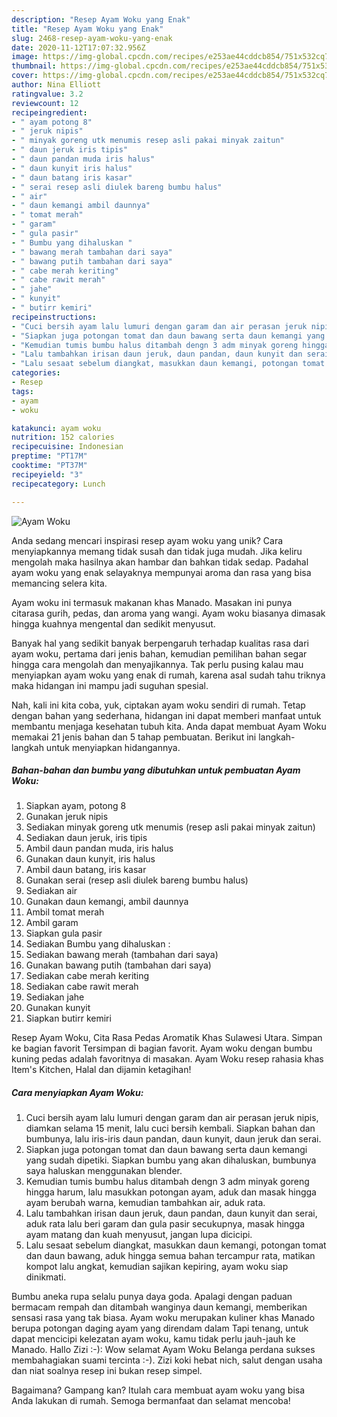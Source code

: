```yaml
---
description: "Resep Ayam Woku yang Enak"
title: "Resep Ayam Woku yang Enak"
slug: 2468-resep-ayam-woku-yang-enak
date: 2020-11-12T17:07:32.956Z
image: https://img-global.cpcdn.com/recipes/e253ae44cddcb854/751x532cq70/ayam-woku-foto-resep-utama.jpg
thumbnail: https://img-global.cpcdn.com/recipes/e253ae44cddcb854/751x532cq70/ayam-woku-foto-resep-utama.jpg
cover: https://img-global.cpcdn.com/recipes/e253ae44cddcb854/751x532cq70/ayam-woku-foto-resep-utama.jpg
author: Nina Elliott
ratingvalue: 3.2
reviewcount: 12
recipeingredient:
- " ayam potong 8"
- " jeruk nipis"
- " minyak goreng utk menumis resep asli pakai minyak zaitun"
- " daun jeruk iris tipis"
- " daun pandan muda iris halus"
- " daun kunyit iris halus"
- " daun batang iris kasar"
- " serai resep asli diulek bareng bumbu halus"
- " air"
- " daun kemangi ambil daunnya"
- " tomat merah"
- " garam"
- " gula pasir"
- " Bumbu yang dihaluskan "
- " bawang merah tambahan dari saya"
- " bawang putih tambahan dari saya"
- " cabe merah keriting"
- " cabe rawit merah"
- " jahe"
- " kunyit"
- " butirr kemiri"
recipeinstructions:
- "Cuci bersih ayam lalu lumuri dengan garam dan air perasan jeruk nipis, diamkan selama 15 menit, lalu cuci bersih kembali. Siapkan bahan dan bumbunya, lalu iris-iris daun pandan, daun kunyit, daun jeruk dan serai."
- "Siapkan juga potongan tomat dan daun bawang serta daun kemangi yang sudah dipetiki. Siapkan bumbu yang akan dihaluskan, bumbunya saya haluskan menggunakan blender."
- "Kemudian tumis bumbu halus ditambah dengn 3 adm minyak goreng hingga harum, lalu masukkan potongan ayam, aduk dan masak hingga ayam berubah warna, kemudian tambahkan air, aduk rata."
- "Lalu tambahkan irisan daun jeruk, daun pandan, daun kunyit dan serai, aduk rata lalu beri garam dan gula pasir secukupnya, masak hingga ayam matang dan kuah menyusut, jangan lupa dicicipi."
- "Lalu sesaat sebelum diangkat, masukkan daun kemangi, potongan tomat dan daun bawang, aduk hingga semua bahan tercampur rata, matikan kompot lalu angkat, kemudian sajikan kepiring, ayam woku siap dinikmati."
categories:
- Resep
tags:
- ayam
- woku

katakunci: ayam woku 
nutrition: 152 calories
recipecuisine: Indonesian
preptime: "PT17M"
cooktime: "PT37M"
recipeyield: "3"
recipecategory: Lunch

---
```



![Ayam Woku](https://img-global.cpcdn.com/recipes/e253ae44cddcb854/751x532cq70/ayam-woku-foto-resep-utama.jpg)

Anda sedang mencari inspirasi resep ayam woku yang unik? Cara menyiapkannya memang tidak susah dan tidak juga mudah. Jika keliru mengolah maka hasilnya akan hambar dan bahkan tidak sedap. Padahal ayam woku yang enak selayaknya mempunyai aroma dan rasa yang bisa memancing selera kita.

Ayam woku ini termasuk makanan khas Manado. Masakan ini punya citarasa gurih, pedas, dan aroma yang wangi. Ayam woku biasanya dimasak hingga kuahnya mengental dan sedikit menyusut.

Banyak hal yang sedikit banyak berpengaruh terhadap kualitas rasa dari ayam woku, pertama dari jenis bahan, kemudian pemilihan bahan segar hingga cara mengolah dan menyajikannya. Tak perlu pusing kalau mau menyiapkan ayam woku yang enak di rumah, karena asal sudah tahu triknya maka hidangan ini mampu jadi suguhan spesial.


Nah, kali ini kita coba, yuk, ciptakan ayam woku sendiri di rumah. Tetap dengan bahan yang sederhana, hidangan ini dapat memberi manfaat untuk membantu menjaga kesehatan tubuh kita. Anda dapat membuat Ayam Woku memakai 21 jenis bahan dan 5 tahap pembuatan. Berikut ini langkah-langkah untuk menyiapkan hidangannya.

<!--inarticleads1-->

##### Bahan-bahan dan bumbu yang dibutuhkan untuk pembuatan Ayam Woku:

1. Siapkan  ayam, potong 8
1. Gunakan  jeruk nipis
1. Sediakan  minyak goreng utk menumis (resep asli pakai minyak zaitun)
1. Sediakan  daun jeruk, iris tipis
1. Ambil  daun pandan muda, iris halus
1. Gunakan  daun kunyit, iris halus
1. Ambil  daun batang, iris kasar
1. Gunakan  serai (resep asli diulek bareng bumbu halus)
1. Sediakan  air
1. Gunakan  daun kemangi, ambil daunnya
1. Ambil  tomat merah
1. Ambil  garam
1. Siapkan  gula pasir
1. Sediakan  Bumbu yang dihaluskan :
1. Sediakan  bawang merah (tambahan dari saya)
1. Gunakan  bawang putih (tambahan dari saya)
1. Sediakan  cabe merah keriting
1. Sediakan  cabe rawit merah
1. Sediakan  jahe
1. Gunakan  kunyit
1. Siapkan  butirr kemiri


Resep Ayam Woku, Cita Rasa Pedas Aromatik Khas Sulawesi Utara. Simpan ke bagian favorit Tersimpan di bagian favorit. Ayam woku dengan bumbu kuning pedas adalah favoritnya di masakan. Ayam Woku resep rahasia khas Item&#39;s Kitchen, Halal dan dijamin ketagihan! 

<!--inarticleads2-->

##### Cara menyiapkan Ayam Woku:

1. Cuci bersih ayam lalu lumuri dengan garam dan air perasan jeruk nipis, diamkan selama 15 menit, lalu cuci bersih kembali. Siapkan bahan dan bumbunya, lalu iris-iris daun pandan, daun kunyit, daun jeruk dan serai.
1. Siapkan juga potongan tomat dan daun bawang serta daun kemangi yang sudah dipetiki. Siapkan bumbu yang akan dihaluskan, bumbunya saya haluskan menggunakan blender.
1. Kemudian tumis bumbu halus ditambah dengn 3 adm minyak goreng hingga harum, lalu masukkan potongan ayam, aduk dan masak hingga ayam berubah warna, kemudian tambahkan air, aduk rata.
1. Lalu tambahkan irisan daun jeruk, daun pandan, daun kunyit dan serai, aduk rata lalu beri garam dan gula pasir secukupnya, masak hingga ayam matang dan kuah menyusut, jangan lupa dicicipi.
1. Lalu sesaat sebelum diangkat, masukkan daun kemangi, potongan tomat dan daun bawang, aduk hingga semua bahan tercampur rata, matikan kompot lalu angkat, kemudian sajikan kepiring, ayam woku siap dinikmati.


Bumbu aneka rupa selalu punya daya goda. Apalagi dengan paduan bermacam rempah dan ditambah wanginya daun kemangi, memberikan sensasi rasa yang tak biasa. Ayam woku merupakan kuliner khas Manado berupa potongan daging ayam yang direndam dalam Tapi tenang, untuk dapat mencicipi kelezatan ayam woku, kamu tidak perlu jauh-jauh ke Manado. Hallo Zizi :-): Wow selamat Ayam Woku Belanga perdana sukses membahagiakan suami tercinta :-). Zizi koki hebat nich, salut dengan usaha dan niat soalnya resep ini bukan resep simpel. 

Bagaimana? Gampang kan? Itulah cara membuat ayam woku yang bisa Anda lakukan di rumah. Semoga bermanfaat dan selamat mencoba!
